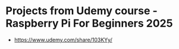 # Projects from Udemy course - Raspberry Pi For Beginners 2025

- https://www.udemy.com/share/103KYy/

